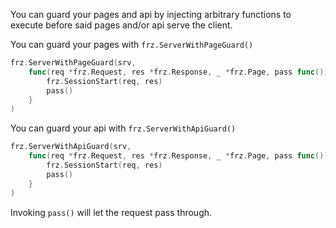 You can guard your pages and api by injecting arbitrary functions to execute before said pages and/or api serve the client.

You can guard your pages with `frz.ServerWithPageGuard()`

```go
frz.ServerWithPageGuard(srv,
    func(req *frz.Request, res *frz.Response, _ *frz.Page, pass func()) {
        frz.SessionStart(req, res)
	    pass()
    }
)
```

You can guard your api with `frz.ServerWithApiGuard()`

```go
frz.ServerWithApiGuard(srv,
    func(req *frz.Request, res *frz.Response, _ *frz.Page, pass func()) {
        frz.SessionStart(req, res)
	    pass()
    }
)
```

Invoking `pass()` will let the request pass through.